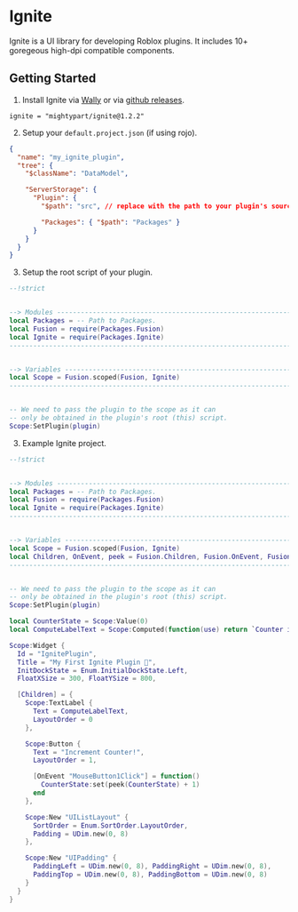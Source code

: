 # Ignite

Ignite is a UI library for developing Roblox plugins. It includes 10+ goregeous high-dpi compatible components.


## Getting Started

1. Install Ignite via [Wally](https://wally.run/package/cameronpcampbell/ignite?version=1.2.2) or via [github releases](https://github.com/cameronpcampbell/Ignite/releases).
```
ignite = "mightypart/ignite@1.2.2"
```

2. Setup your `default.project.json` (if using rojo).
```json
{
  "name": "my_ignite_plugin",
  "tree": {
    "$className": "DataModel",

    "ServerStorage": {
      "Plugin": {
        "$path": "src", // replace with the path to your plugin's source.

        "Packages": { "$path": "Packages" }
      }
    }
  }
}
```

3. Setup the root script of your plugin.
```lua
--!strict


--> Modules -------------------------------------------------------------------------------------------
local Packages = -- Path to Packages.
local Fusion = require(Packages.Fusion)
local Ignite = require(Packages.Ignite)
-------------------------------------------------------------------------------------------------------


--> Variables -----------------------------------------------------------------------------------------
local Scope = Fusion.scoped(Fusion, Ignite)
-------------------------------------------------------------------------------------------------------


-- We need to pass the plugin to the scope as it can
-- only be obtained in the plugin's root (this) script.
Scope:SetPlugin(plugin)
```


3. Example Ignite project.
```lua
--!strict


--> Modules -------------------------------------------------------------------------------------------
local Packages = -- Path to Packages.
local Fusion = require(Packages.Fusion)
local Ignite = require(Packages.Ignite)
-------------------------------------------------------------------------------------------------------


--> Variables -----------------------------------------------------------------------------------------
local Scope = Fusion.scoped(Fusion, Ignite)
local Children, OnEvent, peek = Fusion.Children, Fusion.OnEvent, Fusion.peek
-------------------------------------------------------------------------------------------------------


-- We need to pass the plugin to the scope as it can
-- only be obtained in the plugin's root (this) script.
Scope:SetPlugin(plugin)

local CounterState = Scope:Value(0)
local ComputeLabelText = Scope:Computed(function(use) return `Counter is: {use(CounterState)}` end)

Scope:Widget {
  Id = "IgnitePlugin",
  Title = "My First Ignite Plugin 🚀",
  InitDockState = Enum.InitialDockState.Left,
  FloatXSize = 300, FloatYSize = 800,

  [Children] = {
    Scope:TextLabel {
      Text = ComputeLabelText,
      LayoutOrder = 0
    },

    Scope:Button {
      Text = "Increment Counter!",
      LayoutOrder = 1,

      [OnEvent "MouseButton1Click"] = function()
        CounterState:set(peek(CounterState) + 1)
      end
    },

    Scope:New "UIListLayout" {
      SortOrder = Enum.SortOrder.LayoutOrder,
      Padding = UDim.new(0, 8)
    },

    Scope:New "UIPadding" {
      PaddingLeft = UDim.new(0, 8), PaddingRight = UDim.new(0, 8),
      PaddingTop = UDim.new(0, 8), PaddingBottom = UDim.new(0, 8)
    }
  }
}
```